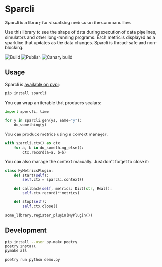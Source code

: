 # Sparcli

Sparcli is a library for visualising metrics on the command line.

Use this library to see the shape of data during execution of data pipelines, simulators and other long-running programs. Each metric is displayed as a sparkline that updates as the data changes. Sparcli is thread-safe and non-blocking.

![Build](https://github.com/z0u/sparcli/workflows/Build/badge.svg)
![Publish](https://github.com/z0u/sparcli/workflows/Publish/badge.svg)
![Canary build](https://github.com/z0u/sparcli/workflows/Canary%20build/badge.svg)


## Usage

Sparcli is [available on pypi](https://pypi.org/project/sparcli/):

```sh
pip install sparcli
```

You can wrap an iterable that produces scalars:

```python
import sparcli, time

for y in sparcli.gen(ys, name="y"):
    do_something(y)
```

You can produce metrics using a context manager:

```python
with sparcli.ctx() as ctx:
    for a, b in do_something_else():
        ctx.record(a=a, b=b)
```

You can also manage the context manually. Just don't forget to close it:

```python
class MyMetricsPlugin:
    def start(self):
        self.ctx = sparcli.context()

    def callback(self, metrics: Dict[str, Real]):
        self.ctx.record(**metrics)

    def stop(self):
        self.ctx.close()

some_library.register_plugin(MyPlugin())
```


## Development

```sh
pip install --user py-make poetry
poetry install
pymake all
```

```sh
poetry run python demo.py
```
